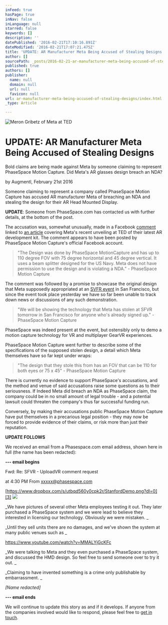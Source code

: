 ```yaml
---
inFeed: true
hasPage: true
inNav: false
inLanguage: null
starred: false
keywords: []
description: ''
datePublished: '2016-02-21T17:10:16.891Z'
dateModified: '2016-02-21T17:07:21.475Z'
title: 'UPDATE: AR Manufacturer Meta Being Accused of Stealing Designs'
author: []
sourcePath: _posts/2016-02-21-ar-manufacturer-meta-being-accused-of-stealing-designs.md
published: true
authors: []
publisher:
  name: null
  domain: null
  url: null
  favicon: null
url: ar-manufacturer-meta-being-accused-of-stealing-designs/index.html
_type: Article

---
```

![Meron Gribetz of Meta at TED](https://the-grid-user-content.s3-us-west-2.amazonaws.com/f1b11b37-3709-4665-b931-d1c2d2323ea6.jpg)

# UPDATE: AR Manufacturer Meta Being Accused of Stealing Designs

Bold claims are being made against Meta by someone claiming to represent PhaseSpace Motion Capture. Did Meta's AR glasses design breach an NDA?

by Augmentl, February 21st 2016

Someone claiming to represent a company called PhaseSpace Motion Capture has accused AR manufacturer Meta of breaching an NDA and stealing the design for their AR Head Mounted Display.

**UPDATE**: Someone from PhaseSpace.com has contacted us with further details, at the bottom of the post.

The accusation was, somewhat unusually, made in a Facebook [comment][0] linked to [an article][1] covering Meta's recent unveiling at TED of their latest AR development kit. The comment appears to have been posted by PhaseSpace Motion Capture's official Facebook account. 
> 
> "The Design was done by PhaseSpace MotionCapture and has up to 110 degree FOV with 75 degree horizontal and 45 degree vertical. It uses a beam splitter designed for the US Navy. Meta does not have permission to use the design and is violating a NDA." - PhaseSpace Motion Capture

The comment was followed by a promise to showcase the original design that Meta supposedly appropriated at an [SVFR event][2] in San Francisco, but since the event took place yesterday we have so far been unable to track down news or discussions of any such demonstration. 
> 
> "We will be showing the technology that Meta has stolen at SFVR tomorrow in San Francisco for anyone who's already signed up." - PhaseSpace Motion Capture

PhaseSpace was indeed present at the event, but ostensibly only to demo a motion capture technology for VR and multiplayer GearVR experiences.

PhaseSpace Motion Capture went further to describe some of the specifications of the supposed stolen design, a detail which Meta themselves have so far kept under wraps:

> "The design that they stole this from has an FOV that can be 110 for both eyes or 75 x 45" - PhaseSpace Motion Capture

There is currently no evidence to support PhaseSpace's accusations, and the method and venue of said accusations raise some questions as to their seriousness. If Indeed Meta did breach an NDA as PhaseSpace claim, the company could be in no small amount of legal trouble - and a potential lawsuit could threaten the company's thus far successful funding run.

Conversely, by making their accusations public PhaseSpace Motion Capture have put themselves in a precarious legal position - they may now be forced to provide evidence of their claims, or risk more than just their reputation.

**UPDATE FOLLOWS**

We received an email from a Phasespace.com email address, shown here in full (the name has been redacted):

**--- email begins**

Fwd: Re: SFVR - UploadVR comment request 

at 4:30 PM
From
xxxxx@phasespace.com

[https://www.dropbox.com/s/utbqd560y0cpk2r/StanfordDemo.png?dl=0][3]
![](https://s3-us-west-2.amazonaws.com/the-grid-img/p/3aac96a15c732493dbac19f93684b2949482a6d8.png)

_We have pictures of several other Meta employees testing it out.
They later purchased a PhaseSpace system and we were lead to believe 
they interested in licensing our technology.
Obviously we were mistaken. _

_Until they sell units there are no damages, and we've shown the system 
at many public venues such as _

[https://www.youtube.com/watch?v=MMALYjGcKFc ][4]

_We were talking to Meta and they even purchased a PhaseSpace system, and 
discussed the HMD design.
So feel free to send someone over to try it out. _

_Claiming to have invented something is a crime only publishable by 
embarrassment. _

_\[Name redacted\]_

**--- email ends**

We will continue to update this story as and if it develops. If anyone from the companies involved would like to respond, please feel free to [get in touch][5].

[0]: https://www.facebook.com/plugins/comments.php?fb_comment_id=1015704531842235_1017070461705642&href=http%3A%2F%2Fuploadvr.com%2Fmeta-2-ar-glasses-ted%2F&width=463
[1]: http://uploadvr.com/meta-2-ar-glasses-ted/
[2]: http://www.meetup.com/virtualreality/events/228239204/
[3]: https://www.dropbox.com/s/utbqd560y0cpk2r/StanfordDemo.png?dl=0


[4]: https://www.youtube.com/watch?v=MMALYjGcKFc
[5]: mailto://info@augmentl.io